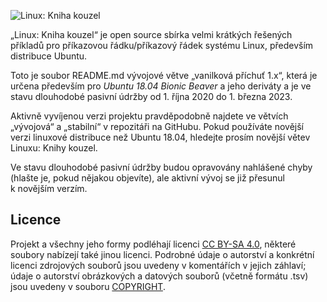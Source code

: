 <!--

Linux Kniha kouzel, README
Copyright (c) 2019, 2020 Singularis <singularis@volny.cz>

Toto dílo je dílem svobodné kultury; můžete ho šířit a modifikovat pod
podmínkami licence Creative Commons Attribution-ShareAlike 4.0 International
vydané neziskovou organizací Creative Commons. Text licence je přiložený
k tomuto projektu nebo ho můžete najít na webové adrese:

https://creativecommons.org/licenses/by-sa/4.0/

-->
![Linux: Kniha kouzel](obrazky/banner.png)

„Linux: Kniha kouzel“ je open source sbírka velmi krátkých řešených příkladů
pro příkazovou řádku/příkazový řádek systému Linux, především distribuce Ubuntu.

Toto je soubor README.md vývojové větve „vanilková příchuť 1.x“, která je
určena především pro *Ubuntu 18.04 Bionic Beaver* a jeho deriváty
a je ve stavu dlouhodobé pasivní údržby od 1. října 2020 do 1. března 2023.

Aktivně vyvíjenou verzi projektu pravděpodobně najdete ve větvích „vývojová“
a „stabilní“ v repozitáři na GitHubu. Pokud používáte novější verzi linuxové distribuce
než Ubuntu 18.04, hledejte prosím novější větev Linuxu: Knihy kouzel.

Ve stavu dlouhodobé pasivní údržby budou opravovány nahlášené chyby
(hlašte je, pokud nějakou objevíte), ale aktivní vývoj se již přesunul
k novějším verzím.

## Licence

Projekt a všechny jeho formy podléhají licenci
[CC BY-SA 4.0](https://creativecommons.org/licenses/by-sa/4.0/),
některé soubory nabízejí také jinou licenci.
Podrobné údaje o autorství a konkrétní licenci zdrojových souborů jsou uvedeny v komentářích
v jejich záhlaví; údaje o autorství obrázkových a datových souborů (včetně formátu .tsv)
jsou uvedeny v souboru [COPYRIGHT](COPYRIGHT).
